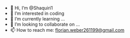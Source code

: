 - 👋 Hi, I’m @Shaquiri1
- 👀 I’m interested in coding
- 🌱 I’m currently learning ...
- 💞️ I’m looking to collaborate on ...
- 📫 How to reach me: florian.weber261199@gmail.com

<!---
Shaquiri1/Shaquiri1 is a ✨ special ✨ repository because its `README.md` (this file) appears on your GitHub profile.
You can click the Preview link to take a look at your changes.
--->
